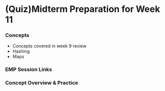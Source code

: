 # (Quiz)Midterm Preparation for Week 11

### Concepts
  * Concepts covered in week 9 review
  * Hashing
  * Maps

### EMP Session Links


### Concept Overview & Practice
